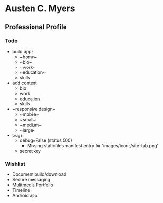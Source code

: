 # Austen C. Myers

## Professional Profile

### Todo

- build apps
    - ~home~
    - ~bio~
    - ~work~
    - ~education~
    - skills
- add content
    - bio
    - work
    - education
    - skills
- ~responsive design~
    - ~mobile~
    - ~small~
    - ~medium~
    - ~large~
- bugs
    - debug=False (status 500)
        - Missing staticfiles manifest entry for 'images/icons/site-tab.png'
    - secret key

### Wishlist

- Document build/download
- Secure messaging
- Mulitmedia Portfolio
- Timeline
- Android app
